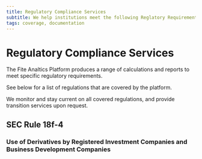 ```yaml
---
title: Regulatory Compliance Services
subtitle: We help institutions meet the following Reglatory Requirements
tags: coverage, documentation
---
```


# Regulatory Compliance Services

The Fite Analtics Platform produces a range of calculations and reports to meet specific regulatory requirements.

See below for a list of regulations that are covered by the platform.

We monitor and stay current on all covered regulations, and provide transition services upon request.

## SEC Rule 18f-4
### Use of Derivatives by Registered Investment Companies and Business Development Companies

